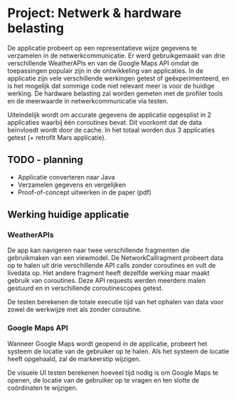 # Project: Netwerk & hardware belasting

De applicatie probeert op een representatieve wijze gegevens te verzamelen in de netwerkcommunicatie.
Er werd gebruikgemaakt van drie verschillende WeatherAPIs en van de Google Maps API omdat de toepassingen populair zijn in de ontwikkeling van applicaties.
In de applicatie zijn vele verschillende werkingen getest of geëxperimenteerd, en is het mogelijk dat sommige code niet relevant meer is voor de huidige werking.
De hardware belasting zal worden gemeten met de profiler tools en de meerwaarde in netwerkcommunicatie via testen.

Uiteindelijk wordt om accurate gegevens de applicatie opgesplist in 2 applicaties waarbij één coroutines bevat. Dit voorkomt dat de data beïnvloedt wordt door de cache.
In het totaal worden dus 3 applicaties getest (+ retrofit Mars applicatie). 

## TODO - planning

* Applicatie converteren naar Java
* Verzamelen gegevens en vergelijken
* Proof-of-concept uitwerken in de paper (pdf)

## Werking huidige applicatie

### WeatherAPIs

De app kan navigeren naar twee verschillende fragmenten die gebruikmaken van een viewmodel. De NetworkCallragment probeert data op te halen uit drie verschillende API calls zonder coroutines en vult de livedata op. 
Het andere fragment heeft dezelfde werking maar maakt gebruik van coroutines. 
Deze API requests werden meerdere malen gestuurd en in verschillende coroutinescopes getest.

De testen berekenen de totale executie tijd van het ophalen van data voor zowel de werkwijze met als zonder coroutine.

### Google Maps API

Wanneer Google Maps wordt geopend in de applicatie, probeert het systeem de locatie van de gebruiker op te halen.
Als het systeem de locatie heeft opgehaald, zal de markeerstip wijzigen.

De visuele UI testen berekenen hoeveel tijd nodig is om Google Maps te openen, de locatie van de gebruiker op te vragen en ten slotte de coördinaten te wijzigen.

